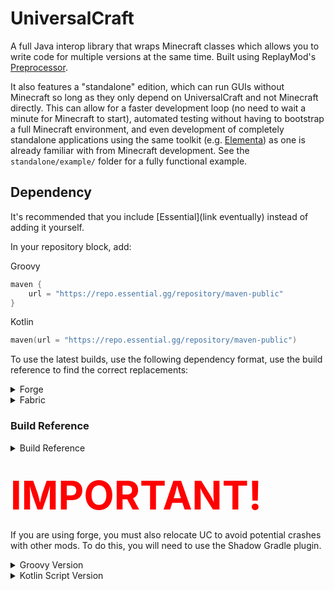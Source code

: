 # UniversalCraft

A full Java interop library that wraps Minecraft classes which allows you to write code for multiple versions at the same time. Built using ReplayMod's [Preprocessor](https://github.com/ReplayMod/preprocessor).


It also features a "standalone" edition, which can run GUIs without Minecraft so long as they only depend on
UniversalCraft and not Minecraft directly.
This can allow for a faster development loop (no need to wait a minute for Minecraft to start),
automated testing without having to bootstrap a full Minecraft environment,
and even development of completely standalone applications using the same toolkit (e.g. [Elementa]) as one is already
familiar with from Minecraft development.
See the `standalone/example/` folder for a fully functional example.

## Dependency

It's recommended that you include [Essential](link eventually) instead of adding it yourself.

In your repository block, add:

Groovy
```groovy
maven {
    url = "https://repo.essential.gg/repository/maven-public"
}
```
Kotlin
```kotlin
maven(url = "https://repo.essential.gg/repository/maven-public")
```

To use the latest builds, use the following dependency format, use the build reference to find the correct replacements:

<details><summary>Forge</summary>

```kotlin
implementation("gg.essential:universalcraft-$mcVersion-$mcPlatform:$buildNumber")
```
</details>
<details><summary>Fabric</summary>

Groovy
```groovy
modImplementation(include("gg.essential:universalcraft-$mcVersion-$mcPlatform:$buildNumber"))
```
Kotlin
```kotlin
modImplementation(include("gg.essential:universalcraft-$mcVersion-$mcPlatform:$buildNumber")!!)
```
</details>

### Build Reference
<!--
Script to generate the Build Reference table:
```bash
sed -n '/"1.8.9-forge"/,/)/p' settings.gradle.kts | sed '$d' | tr -d '", ' | tac | while read -r platform; do
    version=$(echo "$platform" | cut -d'-' -f1)
    loader=$(echo "$platform" | cut -d'-' -f2)
    echo "<tr><td>$version</td><td>$loader</td><td><img alt=\"$platform\" src=\"https://img.shields.io/badge/dynamic/xml?color=A97BFF&label=%20&query=/metadata/versioning/versions/version[not(contains(text(),'%2B'))][last()]&url=https://repo.essential.gg/repository/maven-releases/gg/essential/universalcraft-$platform/maven-metadata.xml\"></td></tr>"
done
```
-->
<details><summary>Build Reference</summary>
    <table>
      <tbody>
        <tr>
          <th>mcVersion</th>
          <th>mcPlatform</th>
          <th>buildNumber</th>
        </tr>
        <tr>
          <td>standalone</td>
          <td>N/A</td>
          <td>
            <img alt="standalone" src="https://img.shields.io/badge/dynamic/xml?color=A97BFF&label=%20&query=/metadata/versioning/versions/version[not(contains(text(),'%2B'))][last()]&url=https://repo.essential.gg/repository/maven-releases/gg/essential/universalcraft-standalone/maven-metadata.xml">
          </td>
        </tr>
        <tr><td>1.21.9</td><td>fabric</td><td><img alt="1.21.9-fabric" src="https://img.shields.io/badge/dynamic/xml?color=A97BFF&label=%20&query=/metadata/versioning/versions/version[not(contains(text(),'%2B'))][last()]&url=https://repo.essential.gg/repository/maven-releases/gg/essential/universalcraft-1.21.9-fabric/maven-metadata.xml"></td></tr>
        <tr><td>1.21.7</td><td>neoforge</td><td><img alt="1.21.7-neoforge" src="https://img.shields.io/badge/dynamic/xml?color=A97BFF&label=%20&query=/metadata/versioning/versions/version[not(contains(text(),'%2B'))][last()]&url=https://repo.essential.gg/repository/maven-releases/gg/essential/universalcraft-1.21.7-neoforge/maven-metadata.xml"></td></tr>
        <tr><td>1.21.7</td><td>forge</td><td><img alt="1.21.7-forge" src="https://img.shields.io/badge/dynamic/xml?color=A97BFF&label=%20&query=/metadata/versioning/versions/version[not(contains(text(),'%2B'))][last()]&url=https://repo.essential.gg/repository/maven-releases/gg/essential/universalcraft-1.21.7-forge/maven-metadata.xml"></td></tr>
        <tr><td>1.21.7</td><td>fabric</td><td><img alt="1.21.7-fabric" src="https://img.shields.io/badge/dynamic/xml?color=A97BFF&label=%20&query=/metadata/versioning/versions/version[not(contains(text(),'%2B'))][last()]&url=https://repo.essential.gg/repository/maven-releases/gg/essential/universalcraft-1.21.7-fabric/maven-metadata.xml"></td></tr>
        <tr><td>1.21.6</td><td>fabric</td><td><img alt="1.21.6-fabric" src="https://img.shields.io/badge/dynamic/xml?color=A97BFF&label=%20&query=/metadata/versioning/versions/version[not(contains(text(),'%2B'))][last()]&url=https://repo.essential.gg/repository/maven-releases/gg/essential/universalcraft-1.21.6-fabric/maven-metadata.xml"></td></tr>
        <tr><td>1.21.5</td><td>neoforge</td><td><img alt="1.21.5-neoforge" src="https://img.shields.io/badge/dynamic/xml?color=A97BFF&label=%20&query=/metadata/versioning/versions/version[not(contains(text(),'%2B'))][last()]&url=https://repo.essential.gg/repository/maven-releases/gg/essential/universalcraft-1.21.5-neoforge/maven-metadata.xml"></td></tr>
        <tr><td>1.21.5</td><td>forge</td><td><img alt="1.21.5-forge" src="https://img.shields.io/badge/dynamic/xml?color=A97BFF&label=%20&query=/metadata/versioning/versions/version[not(contains(text(),'%2B'))][last()]&url=https://repo.essential.gg/repository/maven-releases/gg/essential/universalcraft-1.21.5-forge/maven-metadata.xml"></td></tr>
        <tr><td>1.21.5</td><td>fabric</td><td><img alt="1.21.5-fabric" src="https://img.shields.io/badge/dynamic/xml?color=A97BFF&label=%20&query=/metadata/versioning/versions/version[not(contains(text(),'%2B'))][last()]&url=https://repo.essential.gg/repository/maven-releases/gg/essential/universalcraft-1.21.5-fabric/maven-metadata.xml"></td></tr>
        <tr><td>1.21.4</td><td>neoforge</td><td><img alt="1.21.4-neoforge" src="https://img.shields.io/badge/dynamic/xml?color=A97BFF&label=%20&query=/metadata/versioning/versions/version[not(contains(text(),'%2B'))][last()]&url=https://repo.essential.gg/repository/maven-releases/gg/essential/universalcraft-1.21.4-neoforge/maven-metadata.xml"></td></tr>
        <tr><td>1.21.4</td><td>forge</td><td><img alt="1.21.4-forge" src="https://img.shields.io/badge/dynamic/xml?color=A97BFF&label=%20&query=/metadata/versioning/versions/version[not(contains(text(),'%2B'))][last()]&url=https://repo.essential.gg/repository/maven-releases/gg/essential/universalcraft-1.21.4-forge/maven-metadata.xml"></td></tr>
        <tr><td>1.21.4</td><td>fabric</td><td><img alt="1.21.4-fabric" src="https://img.shields.io/badge/dynamic/xml?color=A97BFF&label=%20&query=/metadata/versioning/versions/version[not(contains(text(),'%2B'))][last()]&url=https://repo.essential.gg/repository/maven-releases/gg/essential/universalcraft-1.21.4-fabric/maven-metadata.xml"></td></tr>
        <tr><td>1.21.3</td><td>neoforge</td><td><img alt="1.21.3-neoforge" src="https://img.shields.io/badge/dynamic/xml?color=A97BFF&label=%20&query=/metadata/versioning/versions/version[not(contains(text(),'%2B'))][last()]&url=https://repo.essential.gg/repository/maven-releases/gg/essential/universalcraft-1.21.3-neoforge/maven-metadata.xml"></td></tr>
        <tr><td>1.21.3</td><td>forge</td><td><img alt="1.21.3-forge" src="https://img.shields.io/badge/dynamic/xml?color=A97BFF&label=%20&query=/metadata/versioning/versions/version[not(contains(text(),'%2B'))][last()]&url=https://repo.essential.gg/repository/maven-releases/gg/essential/universalcraft-1.21.3-forge/maven-metadata.xml"></td></tr>
        <tr><td>1.21.3</td><td>fabric</td><td><img alt="1.21.3-fabric" src="https://img.shields.io/badge/dynamic/xml?color=A97BFF&label=%20&query=/metadata/versioning/versions/version[not(contains(text(),'%2B'))][last()]&url=https://repo.essential.gg/repository/maven-releases/gg/essential/universalcraft-1.21.3-fabric/maven-metadata.xml"></td></tr>
        <tr><td>1.21</td><td>neoforge</td><td><img alt="1.21-neoforge" src="https://img.shields.io/badge/dynamic/xml?color=A97BFF&label=%20&query=/metadata/versioning/versions/version[not(contains(text(),'%2B'))][last()]&url=https://repo.essential.gg/repository/maven-releases/gg/essential/universalcraft-1.21-neoforge/maven-metadata.xml"></td></tr>
        <tr><td>1.21</td><td>forge</td><td><img alt="1.21-forge" src="https://img.shields.io/badge/dynamic/xml?color=A97BFF&label=%20&query=/metadata/versioning/versions/version[not(contains(text(),'%2B'))][last()]&url=https://repo.essential.gg/repository/maven-releases/gg/essential/universalcraft-1.21-forge/maven-metadata.xml"></td></tr>
        <tr><td>1.21</td><td>fabric</td><td><img alt="1.21-fabric" src="https://img.shields.io/badge/dynamic/xml?color=A97BFF&label=%20&query=/metadata/versioning/versions/version[not(contains(text(),'%2B'))][last()]&url=https://repo.essential.gg/repository/maven-releases/gg/essential/universalcraft-1.21-fabric/maven-metadata.xml"></td></tr>
        <tr><td>1.20.6</td><td>neoforge</td><td><img alt="1.20.6-neoforge" src="https://img.shields.io/badge/dynamic/xml?color=A97BFF&label=%20&query=/metadata/versioning/versions/version[not(contains(text(),'%2B'))][last()]&url=https://repo.essential.gg/repository/maven-releases/gg/essential/universalcraft-1.20.6-neoforge/maven-metadata.xml"></td></tr>
        <tr><td>1.20.6</td><td>forge</td><td><img alt="1.20.6-forge" src="https://img.shields.io/badge/dynamic/xml?color=A97BFF&label=%20&query=/metadata/versioning/versions/version[not(contains(text(),'%2B'))][last()]&url=https://repo.essential.gg/repository/maven-releases/gg/essential/universalcraft-1.20.6-forge/maven-metadata.xml"></td></tr>
        <tr><td>1.20.6</td><td>fabric</td><td><img alt="1.20.6-fabric" src="https://img.shields.io/badge/dynamic/xml?color=A97BFF&label=%20&query=/metadata/versioning/versions/version[not(contains(text(),'%2B'))][last()]&url=https://repo.essential.gg/repository/maven-releases/gg/essential/universalcraft-1.20.6-fabric/maven-metadata.xml"></td></tr>
        <tr><td>1.20.4</td><td>neoforge</td><td><img alt="1.20.4-neoforge" src="https://img.shields.io/badge/dynamic/xml?color=A97BFF&label=%20&query=/metadata/versioning/versions/version[not(contains(text(),'%2B'))][last()]&url=https://repo.essential.gg/repository/maven-releases/gg/essential/universalcraft-1.20.4-neoforge/maven-metadata.xml"></td></tr>
        <tr><td>1.20.4</td><td>forge</td><td><img alt="1.20.4-forge" src="https://img.shields.io/badge/dynamic/xml?color=A97BFF&label=%20&query=/metadata/versioning/versions/version[not(contains(text(),'%2B'))][last()]&url=https://repo.essential.gg/repository/maven-releases/gg/essential/universalcraft-1.20.4-forge/maven-metadata.xml"></td></tr>
        <tr><td>1.20.4</td><td>fabric</td><td><img alt="1.20.4-fabric" src="https://img.shields.io/badge/dynamic/xml?color=A97BFF&label=%20&query=/metadata/versioning/versions/version[not(contains(text(),'%2B'))][last()]&url=https://repo.essential.gg/repository/maven-releases/gg/essential/universalcraft-1.20.4-fabric/maven-metadata.xml"></td></tr>
        <tr><td>1.20.2</td><td>forge</td><td><img alt="1.20.2-forge" src="https://img.shields.io/badge/dynamic/xml?color=A97BFF&label=%20&query=/metadata/versioning/versions/version[not(contains(text(),'%2B'))][last()]&url=https://repo.essential.gg/repository/maven-releases/gg/essential/universalcraft-1.20.2-forge/maven-metadata.xml"></td></tr>
        <tr><td>1.20.2</td><td>fabric</td><td><img alt="1.20.2-fabric" src="https://img.shields.io/badge/dynamic/xml?color=A97BFF&label=%20&query=/metadata/versioning/versions/version[not(contains(text(),'%2B'))][last()]&url=https://repo.essential.gg/repository/maven-releases/gg/essential/universalcraft-1.20.2-fabric/maven-metadata.xml"></td></tr>
        <tr><td>1.20.1</td><td>forge</td><td><img alt="1.20.1-forge" src="https://img.shields.io/badge/dynamic/xml?color=A97BFF&label=%20&query=/metadata/versioning/versions/version[not(contains(text(),'%2B'))][last()]&url=https://repo.essential.gg/repository/maven-releases/gg/essential/universalcraft-1.20.1-forge/maven-metadata.xml"></td></tr>
        <tr><td>1.20.1</td><td>fabric</td><td><img alt="1.20.1-fabric" src="https://img.shields.io/badge/dynamic/xml?color=A97BFF&label=%20&query=/metadata/versioning/versions/version[not(contains(text(),'%2B'))][last()]&url=https://repo.essential.gg/repository/maven-releases/gg/essential/universalcraft-1.20.1-fabric/maven-metadata.xml"></td></tr>
        <tr><td>1.20</td><td>fabric</td><td><img alt="1.20-fabric" src="https://img.shields.io/badge/dynamic/xml?color=A97BFF&label=%20&query=/metadata/versioning/versions/version[not(contains(text(),'%2B'))][last()]&url=https://repo.essential.gg/repository/maven-releases/gg/essential/universalcraft-1.20-fabric/maven-metadata.xml"></td></tr>
        <tr><td>1.19.4</td><td>forge</td><td><img alt="1.19.4-forge" src="https://img.shields.io/badge/dynamic/xml?color=A97BFF&label=%20&query=/metadata/versioning/versions/version[not(contains(text(),'%2B'))][last()]&url=https://repo.essential.gg/repository/maven-releases/gg/essential/universalcraft-1.19.4-forge/maven-metadata.xml"></td></tr>
        <tr><td>1.19.4</td><td>fabric</td><td><img alt="1.19.4-fabric" src="https://img.shields.io/badge/dynamic/xml?color=A97BFF&label=%20&query=/metadata/versioning/versions/version[not(contains(text(),'%2B'))][last()]&url=https://repo.essential.gg/repository/maven-releases/gg/essential/universalcraft-1.19.4-fabric/maven-metadata.xml"></td></tr>
        <tr><td>1.19.3</td><td>forge</td><td><img alt="1.19.3-forge" src="https://img.shields.io/badge/dynamic/xml?color=A97BFF&label=%20&query=/metadata/versioning/versions/version[not(contains(text(),'%2B'))][last()]&url=https://repo.essential.gg/repository/maven-releases/gg/essential/universalcraft-1.19.3-forge/maven-metadata.xml"></td></tr>
        <tr><td>1.19.3</td><td>fabric</td><td><img alt="1.19.3-fabric" src="https://img.shields.io/badge/dynamic/xml?color=A97BFF&label=%20&query=/metadata/versioning/versions/version[not(contains(text(),'%2B'))][last()]&url=https://repo.essential.gg/repository/maven-releases/gg/essential/universalcraft-1.19.3-fabric/maven-metadata.xml"></td></tr>
        <tr><td>1.19.2</td><td>forge</td><td><img alt="1.19.2-forge" src="https://img.shields.io/badge/dynamic/xml?color=A97BFF&label=%20&query=/metadata/versioning/versions/version[not(contains(text(),'%2B'))][last()]&url=https://repo.essential.gg/repository/maven-releases/gg/essential/universalcraft-1.19.2-forge/maven-metadata.xml"></td></tr>
        <tr><td>1.19.2</td><td>fabric</td><td><img alt="1.19.2-fabric" src="https://img.shields.io/badge/dynamic/xml?color=A97BFF&label=%20&query=/metadata/versioning/versions/version[not(contains(text(),'%2B'))][last()]&url=https://repo.essential.gg/repository/maven-releases/gg/essential/universalcraft-1.19.2-fabric/maven-metadata.xml"></td></tr>
        <tr><td>1.19.1</td><td>fabric</td><td><img alt="1.19.1-fabric" src="https://img.shields.io/badge/dynamic/xml?color=A97BFF&label=%20&query=/metadata/versioning/versions/version[not(contains(text(),'%2B'))][last()]&url=https://repo.essential.gg/repository/maven-releases/gg/essential/universalcraft-1.19.1-fabric/maven-metadata.xml"></td></tr>
        <tr><td>1.19</td><td>fabric</td><td><img alt="1.19-fabric" src="https://img.shields.io/badge/dynamic/xml?color=A97BFF&label=%20&query=/metadata/versioning/versions/version[not(contains(text(),'%2B'))][last()]&url=https://repo.essential.gg/repository/maven-releases/gg/essential/universalcraft-1.19-fabric/maven-metadata.xml"></td></tr>
        <tr><td>1.18.1</td><td>forge</td><td><img alt="1.18.1-forge" src="https://img.shields.io/badge/dynamic/xml?color=A97BFF&label=%20&query=/metadata/versioning/versions/version[not(contains(text(),'%2B'))][last()]&url=https://repo.essential.gg/repository/maven-releases/gg/essential/universalcraft-1.18.1-forge/maven-metadata.xml"></td></tr>
        <tr><td>1.18.1</td><td>fabric</td><td><img alt="1.18.1-fabric" src="https://img.shields.io/badge/dynamic/xml?color=A97BFF&label=%20&query=/metadata/versioning/versions/version[not(contains(text(),'%2B'))][last()]&url=https://repo.essential.gg/repository/maven-releases/gg/essential/universalcraft-1.18.1-fabric/maven-metadata.xml"></td></tr>
        <tr><td>1.17.1</td><td>forge</td><td><img alt="1.17.1-forge" src="https://img.shields.io/badge/dynamic/xml?color=A97BFF&label=%20&query=/metadata/versioning/versions/version[not(contains(text(),'%2B'))][last()]&url=https://repo.essential.gg/repository/maven-releases/gg/essential/universalcraft-1.17.1-forge/maven-metadata.xml"></td></tr>
        <tr><td>1.17.1</td><td>fabric</td><td><img alt="1.17.1-fabric" src="https://img.shields.io/badge/dynamic/xml?color=A97BFF&label=%20&query=/metadata/versioning/versions/version[not(contains(text(),'%2B'))][last()]&url=https://repo.essential.gg/repository/maven-releases/gg/essential/universalcraft-1.17.1-fabric/maven-metadata.xml"></td></tr>
        <tr><td>1.16.2</td><td>fabric</td><td><img alt="1.16.2-fabric" src="https://img.shields.io/badge/dynamic/xml?color=A97BFF&label=%20&query=/metadata/versioning/versions/version[not(contains(text(),'%2B'))][last()]&url=https://repo.essential.gg/repository/maven-releases/gg/essential/universalcraft-1.16.2-fabric/maven-metadata.xml"></td></tr>
        <tr><td>1.16.2</td><td>forge</td><td><img alt="1.16.2-forge" src="https://img.shields.io/badge/dynamic/xml?color=A97BFF&label=%20&query=/metadata/versioning/versions/version[not(contains(text(),'%2B'))][last()]&url=https://repo.essential.gg/repository/maven-releases/gg/essential/universalcraft-1.16.2-forge/maven-metadata.xml"></td></tr>
        <tr><td>1.12.2</td><td>forge</td><td><img alt="1.12.2-forge" src="https://img.shields.io/badge/dynamic/xml?color=A97BFF&label=%20&query=/metadata/versioning/versions/version[not(contains(text(),'%2B'))][last()]&url=https://repo.essential.gg/repository/maven-releases/gg/essential/universalcraft-1.12.2-forge/maven-metadata.xml"></td></tr>
        <tr><td>1.8.9</td><td>forge</td><td><img alt="1.8.9-forge" src="https://img.shields.io/badge/dynamic/xml?color=A97BFF&label=%20&query=/metadata/versioning/versions/version[not(contains(text(),'%2B'))][last()]&url=https://repo.essential.gg/repository/maven-releases/gg/essential/universalcraft-1.8.9-forge/maven-metadata.xml"></td></tr>
      </tbody>
    </table>

</details>

<h2><span style="font-size:3em; color:red;">IMPORTANT!</span></h2>

If you are using forge, you must also relocate UC to avoid potential crashes with other mods. To do this, you will need to use the Shadow Gradle plugin.

<details><summary>Groovy Version</summary>

You can do this by either putting it in your plugins block:
```groovy
plugins {
    id "com.github.johnrengelman.shadow" version "$version"
}
```
or by including it in your buildscript's classpath and applying it:
```groovy
buildscript {
    repositories {
        gradlePluginPortal()
    }
    dependencies {
        classpath "gradle.plugin.com.github.jengelman.gradle.plugins:shadow:$version"
    }
}

apply plugin: "com.github.johnrengelman.shadow"
```
You'll then want to relocate UC to your own package to avoid breaking other mods
```groovy
shadowJar {
    archiveClassifier.set(null)
    relocate("gg.essential.universal", "your.package.universal")
}
tasks.named("reobfJar").configure { dependsOn(tasks.named("shadowJar")) }
```

</details>

<details><summary>Kotlin Script Version</summary>

You can do this by either putting it in your plugins block:
```kotlin
plugins {
    id("com.github.johnrengelman.shadow") version "$version"
}
```
or by including it in your buildscript's classpath and applying it:
```kotlin
buildscript {
    repositories {
        gradlePluginPortal()
    }
    dependencies {
        classpath("gradle.plugin.com.github.jengelman.gradle.plugins:shadow:$version")
    }
}

apply(plugin = "com.github.johnrengelman.shadow")
```
You'll then want to relocate UC to your own package to avoid breaking other mods
```kotlin
tasks.shadowJar {
    archiveClassifier.set(null)
    relocate("gg.essential.universal", "your.package.universal")
}
tasks.reobfJar { dependsOn(tasks.shadowJar) }
```

</details>

[Elementa]: https://github.com/EssentialGG/Elementa
